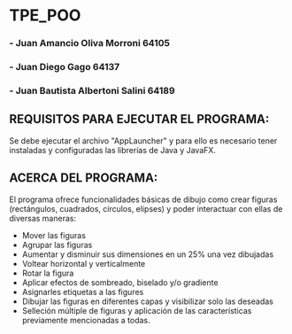 # TPE_POO


### - Juan Amancio Oliva Morroni 64105
### - Juan Diego Gago 64137
### - Juan Bautista Albertoni Salini 64189

## REQUISITOS PARA EJECUTAR EL PROGRAMA:

Se debe ejecutar el archivo "AppLauncher" y para ello es necesario tener instaladas y configuradas las librerías de Java y JavaFX.

## ACERCA DEL PROGRAMA:

El programa ofrece funcionalidades básicas de dibujo como crear figuras (rectángulos, cuadrados, círculos, elipses) y poder interactuar con ellas de diversas maneras:

- Mover las figuras
- Agrupar las figuras
- Aumentar y disminuir sus dimensiones en un 25% una vez dibujadas
- Voltear horizontal y verticalmente
- Rotar la figura
- Aplicar efectos de sombreado, biselado y/o gradiente
- Asignarles etiquetas a las figures
- Dibujar las figuras en diferentes capas y visibilizar solo las deseadas
- Selleción múltiple de figuras y aplicación de las características previamente mencionadas a todas.
